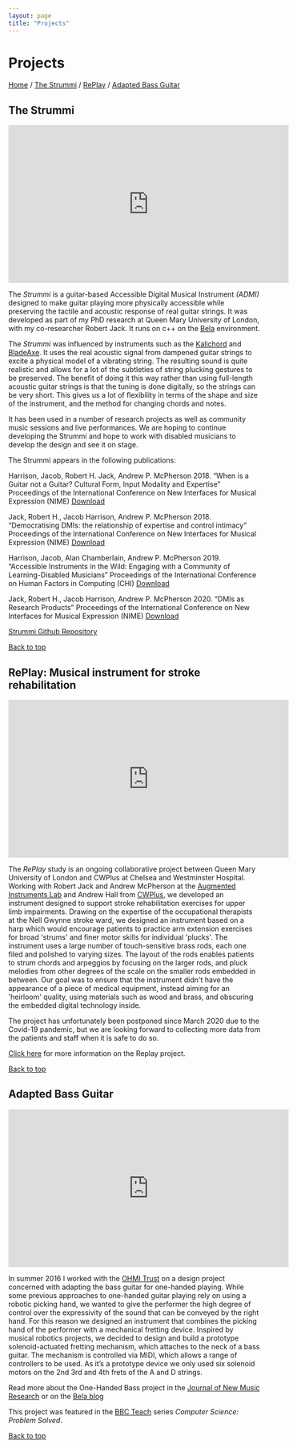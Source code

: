 ```yaml
---
layout: page
title: "Projects"
---
```



# Projects

[Home](index.md) / [The Strummi](#the-strummi) / [RePlay](#replay) / [Adapted Bass Guitar](#adapted-bass-guitar)

## The Strummi

<iframe width="560" height="315" src="https://www.youtube.com/embed/wUR-tp6DT4I" frameborder="0" allow="accelerometer; autoplay; encrypted-media; gyroscope; picture-in-picture" allowfullscreen></iframe>

The _Strummi_ is a guitar-based Accessible Digital Musical Instrument _(ADMI)_ designed to make guitar playing more physically accessible while preserving the tactile and acoustic response of real guitar strings.
It was developed as part of my PhD research at Queen Mary University of London, with my co-researcher Robert Jack.
It runs on c++ on the [Bela](https://bela.io/) environment.

The _Strummi_ was influenced by instruments such as the [Kalichord](https://blog.bela.io/2017/05/15/kalichord/) and [BladeAxe](https://ccrma.stanford.edu/~rmichon/bladeaxe/).
It uses the real acoustic signal from dampened guitar strings to excite a physical model of a vibrating string.
The resulting sound is quite realistic and allows for a lot of the subtleties of string plucking gestures to be preserved.
The benefit of doing it this way rather than using full-length acoustic guitar strings is that the tuning is done digitally, so the strings can be very short.
This gives us a lot of flexibility in terms of the shape and size of the instrument, and the method for changing chords and notes.

It has been used in a number of research projects as well as community music sessions and live performances.
We are hoping to continue developing the Strummi and hope to work with disabled musicians to develop the design and see it on stage.

The Strummi appears in the following publications:

Harrison, Jacob, Robert H. Jack, Andrew P. McPherson 2018. “When is a Guitar not a Guitar? Cultural Form, Input Modality and Expertise” Proceedings of the International Conference on New Interfaces for Musical Expression (NIME) [Download](http://www.eecs.qmul.ac.uk/~andrewm/jharrison_nime2018.pdf)

Jack, Robert H., Jacob Harrison, Andrew P. McPherson 2018. “Democratising DMIs: the relationship of expertise and control intimacy” Proceedings of the International Conference on New Interfaces for Musical Expression (NIME) [Download](https://www.researchgate.net/publication/324390561_Democratising_DMIs_the_relationship_of_expertise_and_control_intimacy)

Harrison, Jacob, Alan Chamberlain, Andrew P. McPherson 2019. “Accessible Instruments in the Wild: Engaging with a Community of Learning-Disabled Musicians” Proceedings of the International Conference on Human Factors in Computing (CHI) [Download](https://dl.acm.org/doi/10.1145/3290607.3313037)

Jack, Robert H., Jacob Harrison, Andrew P. McPherson 2020. “DMIs as Research Products” Proceedings of the International Conference on New Interfaces for Musical Expression (NIME) [Download](http://instrumentslab.org/data/jacob/DMIs_Research_Products.pdf)

[Strummi Github Repository](https://github.com/JacobTFH/Strummi)

[Back to top](#projects)

## RePlay: Musical instrument for stroke rehabilitation

<iframe src="https://player.vimeo.com/video/403623242" width="560" height="315" frameborder="0" allow="autoplay; fullscreen; picture-in-picture" allowfullscreen></iframe>

The _RePlay_ study is an ongoing collaborative project between Queen Mary University of London and CWPlus at Chelsea and Westminster Hospital.
Working with Robert Jack and Andrew McPherson at the [Augmented Instruments Lab](http://instrumentslab.org/) and Andrew Hall from [CWPlus](https://www.cwplus.org.uk/), we developed an instrument designed to support stroke rehabilitation exercises for upper limb impairments.
Drawing on the expertise of the occupational therapists at the Nell Gwynne stroke ward, we designed an instrument based on a harp which would encourage patients to practice arm extension exercises for broad 'strums' and finer motor skills for individual 'plucks'.
The instrument uses a large number of touch-sensitive brass rods, each one filed and polished to varying sizes.
The layout of the rods enables patients to strum chords and arpeggios by focusing on the larger rods, and pluck melodies from other degrees of the scale on the smaller rods embedded in between.
Our goal was to ensure that the instrument didn't have the appearance of a piece of medical equipment, instead aiming for an 'heirloom' quality, using materials such as wood and brass, and obscuring the embedded digital technology inside.

The project has unfortunately been postponed since March 2020 due to the Covid-19 pandemic, but we are looking forward to collecting more data from the patients and staff when it is safe to do so.

[Click here](https://www.cwplus.org.uk/blog/2020/04/03/the-replay-study/) for more information on the Replay project.

[Back to top](#projects)

## Adapted Bass Guitar

<iframe width="560" height="315" src="https://www.youtube.com/embed/k6tvavgYHDA" title="YouTube video player" frameborder="0" allow="accelerometer; autoplay; clipboard-write; encrypted-media; gyroscope; picture-in-picture" allowfullscreen></iframe>

In summer 2016 I worked with the [OHMI Trust](https://www.ohmi.org.uk/) on a design project concerned with adapting the bass guitar for one-handed playing.
While some previous approaches to one-handed guitar playing rely on using a robotic picking hand, we wanted to give the performer the high degree of control over the expressivity of the sound that can be conveyed by the right hand.
For this reason we designed an instrument that combines the picking hand of the performer with a mechanical fretting device.
Inspired by musical robotics projects, we decided to design and build a prototype solenoid-actuated fretting mechanism, which attaches to the neck of a bass guitar.
The mechanism is controlled via MIDI, which allows a range of controllers to be used.
As it’s a prototype device we only used six solenoid motors on the 2nd 3rd and 4th frets of the A and D strings.

Read more about the One-Handed Bass project in the [Journal of New Music Research](https://www.tandfonline.com/doi/abs/10.1080/09298215.2017.1340485) or on the [Bela blog](https://blog.bela.io/2017/02/01/making-the-one-handed-bass-with-bela/)

This project was featured in the [BBC Teach](https://www.youtube.com/watch?v=0lA4Oppg4UM) series _Computer Science: Problem Solved_.

[Back to top](#projects)
